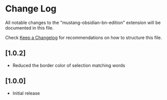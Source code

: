 # Change Log

All notable changes to the "mustang-obsidian-bn-edition" extension will be documented in this file.

Check [Keep a Changelog](http://keepachangelog.com/) for recommendations on how to structure this file.

## [1.0.2]
- Reduced the border color of selection matching words

## [1.0.0]
- Initial release
